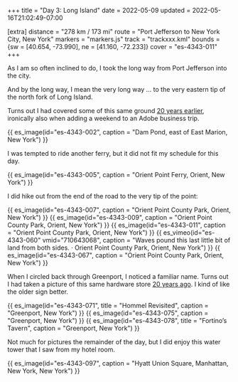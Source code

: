 +++
title = "Day 3: Long Island"
date = 2022-05-09
updated = 2022-05-16T21:02:49-07:00

[extra]
distance = "278 km / 173 mi"
route = "Port Jefferson to New York City, New York"
markers = "markers.js"
track = "trackxxx.kml"
bounds = {sw = [40.654, -73.990], ne = [41.160, -72.233]}
cover = "es-4343-011"
+++

As I am so often inclined to do, I took the long way from Port Jefferson into the city.

<!-- more -->

And by the long way, I mean the very long way ... to the very eastern tip of the north fork of Long Island.

Turns out I had covered some of this same ground [20 years earlier](/2002/02-23-long-island/), ironically also when adding a weekend to an Adobe business trip.

{{ es_image(id="es-4343-002", caption = "Dam Pond, east of East Marion, New York") }}

I was tempted to ride another ferry, but it did not fit my schedule for this day.

{{ es_image(id="es-4343-005", caption = "Orient Point Ferry, Orient, New York") }}

I did hike out from the end of the road to the very tip of the point:

{{ es_image(id="es-4343-007", caption = "Orient Point County Park, Orient, New York") }}
{{ es_image(id="es-4343-009", caption = "Orient Point County Park, Orient, New York") }}
{{ es_image(id="es-4343-011", caption = "Orient Point County Park, Orient, New York") }}
{{ es_vimeo(id="es-4343-060" vmid="710643068", caption = "Waves pound this last little bit of land from both sides. · Orient Point County Park, Orient, New York") }}
{{ es_image(id="es-4343-067", caption = "Orient Point County Park, Orient, New York") }}

When I circled back through Greenport, I noticed a familiar name. Turns out I had taken a picture of this same hardware store [20 years ago](/2002/02-23-long-island/). I kind of like the older sign better.

{{ es_image(id="es-4343-071", title = "Hommel Revisited", caption = "Greenport, New York") }}
{{ es_image(id="es-4343-075", caption = "Greenport, New York") }}
{{ es_image(id="es-4343-078", title = "Fortino’s Tavern", caption = "Greenport, New York") }}

Not much for pictures the remainder of the day, but I did enjoy this water tower that I saw from my hotel room.

{{ es_image(id="es-4343-097", caption = "Hyatt Union Square, Manhattan, New York, New York") }}
